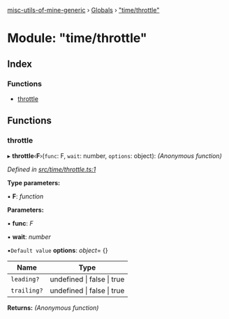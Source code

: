 [misc-utils-of-mine-generic](../README.md) › [Globals](../globals.md) › ["time/throttle"](_time_throttle_.md)

# Module: "time/throttle"

## Index

### Functions

* [throttle](_time_throttle_.md#throttle)

## Functions

###  throttle

▸ **throttle**‹**F**›(`func`: F, `wait`: number, `options`: object): *(Anonymous function)*

*Defined in [src/time/throttle.ts:1](https://github.com/cancerberoSgx/misc-utils-of-mine/blob/6fdfb9c/misc-utils-of-mine-generic/src/time/throttle.ts#L1)*

**Type parameters:**

▪ **F**: *function*

**Parameters:**

▪ **func**: *F*

▪ **wait**: *number*

▪`Default value`  **options**: *object*= {}

Name | Type |
------ | ------ |
`leading?` | undefined &#124; false &#124; true |
`trailing?` | undefined &#124; false &#124; true |

**Returns:** *(Anonymous function)*
